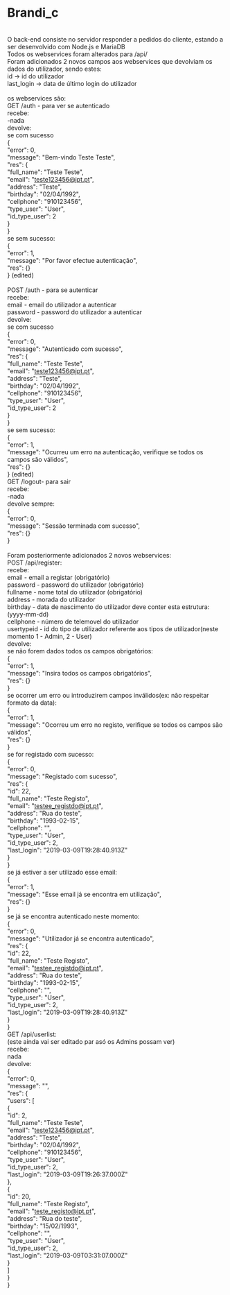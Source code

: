﻿# Brandi_c
<br/>O back-end consiste no servidor responder a pedidos do cliente, estando a ser desenvolvido com Node.js e MariaDB
<br/>Todos os webservices foram alterados para /api/<webservice>
<br/>Foram adicionados 2 novos campos aos webservices que devolviam os dados do utilizador, sendo estes:
<br/>id -> id do utilizador
<br/>last_login -> data de último login do utilizador
<br/>
<br/>os webservices são:
<br/>GET /auth - para ver se autenticado
<br/>recebe:
<br/>-nada
<br/>devolve:
<br/>se com sucesso
<br/>{
<br/>   "error": 0,
<br/>   "message": "Bem-vindo Teste Teste",
<br/>   "res": {
<br/>       "full_name": "Teste Teste",
<br/>       "email": "teste123456@ipt.pt",
<br/>       "address": "Teste",
<br/>       "birthday": "02/04/1992",
<br/>       "cellphone": "910123456",
<br/>       "type_user": "User",
<br/>       "id_type_user": 2
<br/>   }
<br/>}
<br/>se sem sucesso:
<br/>{
<br/>   "error": 1,
<br/>   "message": "Por favor efectue autenticação",
<br/>   "res": {}
<br/>} (edited) 
<br/>
<br/>POST /auth - para se autenticar
<br/>recebe:
<br/>email - email do utilizador a autenticar
<br/>password - password do utilizador a autenticar
<br/>devolve:
<br/>se com sucesso
<br/>{
<br/>   "error": 0,
<br/>   "message": "Autenticado com sucesso",
<br/>   "res": {
<br/>       "full_name": "Teste Teste",
<br/>       "email": "teste123456@ipt.pt",
<br/>       "address": "Teste",
<br/>       "birthday": "02/04/1992",
<br/>       "cellphone": "910123456",
<br/>       "type_user": "User",
<br/>       "id_type_user": 2
<br/>   }
<br/>}
<br/>se sem sucesso:
<br/>{
<br/>   "error": 1,
<br/>   "message": "Ocurreu um erro na autenticaçăo, verifique se todos os campos săo válidos",
<br/>   "res": {}
<br/>} (edited) 
<br/>GET /logout- para sair
<br/>recebe:
<br/>-nada
<br/>devolve sempre:
<br/>{
<br/>   "error": 0,
<br/>   "message": "Sessão terminada com sucesso",
<br/>   "res": {}
<br/>}
<br/>
<br/>Foram posteriormente adicionados 2 novos webservices:
<br/>POST /api/register:
<br/>recebe:
<br/>email - email a registar (obrigatório)
<br/>password - password do utilizador (obrigatório)
<br/>fullname - nome total do utilizador (obrigatório)
<br/>address - morada do utilizador
<br/>birthday - data de nascimento do utilizador deve conter esta estrutura: (yyyy-mm-dd)
<br/>cellphone - número de telemovel do utilizador
<br/>usertypeid - id do tipo de utilizador referente aos tipos de utilizador(neste momento 1 - Admin, 2 - User)
<br/>devolve:
<br/>se não forem dados todos os campos obrigatórios:
<br/>{
<br/>   "error": 1,
<br/>   "message": "Insira todos os campos obrigatórios",
<br/>   "res": {}
<br/>}
<br/>se ocorrer um erro ou introduzirem campos inválidos(ex: não respeitar formato da data):
<br/>{
<br/>   "error": 1,
<br/>   "message": "Ocorreu um erro no registo, verifique se todos os campos săo válidos",
<br/>   "res": {}
<br/>}
<br/>se for registado com sucesso:
<br/>{
<br/>   "error": 0,
<br/>   "message": "Registado com sucesso",
<br/>   "res": {
<br/>       "id": 22,
<br/>       "full_name": "Teste Registo",
<br/>       "email": "testee_registdo@ipt.pt",
<br/>       "address": "Rua do teste",
<br/>       "birthday": "1993-02-15",
<br/>       "cellphone": "",
<br/>       "type_user": "User",
<br/>       "id_type_user": 2,
<br/>       "last_login": "2019-03-09T19:28:40.913Z"
<br/>   }
<br/>}
<br/>se já estiver a ser utilizado esse email:
<br/>{
<br/>   "error": 1,
<br/>   "message": "Esse email já se encontra em utilização",
<br/>   "res": {}
<br/>}
<br/>se já se encontra autenticado neste momento:
<br/>{
<br/>   "error": 0,
<br/>   "message": "Utilizador já se encontra autenticado",
<br/>   "res": {
<br/>       "id": 22,
<br/>       "full_name": "Teste Registo",
<br/>       "email": "testee_registdo@ipt.pt",
<br/>       "address": "Rua do teste",
<br/>       "birthday": "1993-02-15",
<br/>       "cellphone": "",
<br/>       "type_user": "User",
<br/>       "id_type_user": 2,
<br/>       "last_login": "2019-03-09T19:28:40.913Z"
<br/>   }
<br/>}
<br/>GET /api/userlist:
<br/>(este ainda vai ser editado par asó os Admins possam ver)
<br/>recebe:
<br/>nada
<br/>devolve:
<br/>{
<br/>   "error": 0,
<br/>   "message": "",
<br/>   "res": {
<br/>       "users": [
<br/>           {
<br/>               "id": 2,
<br/>               "full_name": "Teste Teste",
<br/>               "email": "teste123456@ipt.pt",
<br/>               "address": "Teste",
<br/>               "birthday": "02/04/1992",
<br/>               "cellphone": "910123456",
<br/>               "type_user": "User",
<br/>               "id_type_user": 2,
<br/>               "last_login": "2019-03-09T19:26:37.000Z"
<br/>           },
<br/>           {
<br/>               "id": 20,
<br/>               "full_name": "Teste Registo",
<br/>               "email": "teste_registo@ipt.pt",
<br/>               "address": "Rua do teste",
<br/>               "birthday": "15/02/1993",
<br/>               "cellphone": "",
<br/>               "type_user": "User",
<br/>               "id_type_user": 2,
<br/>               "last_login": "2019-03-09T03:31:07.000Z"
<br/>           }
<br/>       ]
<br/>   }
<br/>}
<br/>


